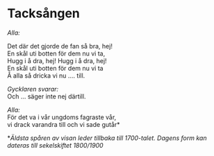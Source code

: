 # Tacksången
*Alla:*

Det där det gjorde de fan så bra, hej!  
En skål uti botten för dem nu vi ta,  
Hugg i å dra, hej! Hugg i å dra, hej!  
En skål uti botten för dem nu vi ta  
Å alla så dricka vi nu .... till.  
  
*Gycklaren svarar:*  
Och ... säger inte nej därtill.  

*Alla:*  
För det va i vår ungdoms fagraste vår,  
vi drack varandra till och vi sade gutår*  

\**Äldsta spåren av visan leder tillbaka till 1700-talet. Dagens form kan dateras till sekelskiftet 1800/1900*  